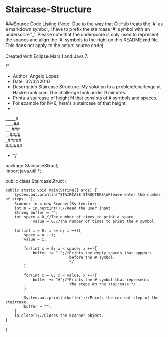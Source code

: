 # Staircase-Structure

###Source Code Listing
(Note: Due to the way that GitHub treats the '#' as a markdown symbol, I have to prefix the
staircase '#' symbol with an underscore '_'. Please note that the underscore is only used to represent the spaces and
align the '#' symbols to the right on this README.md file. This does not apply to the actual source code)<br/><br/>
Created with Eclipse Mars.1 and Java 7.

/*
 * Author: Angelo Lopez
 * Date: 02/02/2016
 * Description Staircase Structure. My solution to a problem/challenge at Hackerrank.com The challenge took under 9 minutes.
 * Prints a staircase of height N that consists of # symbols and spaces. 
 * For example for N=6, here's a staircase of that height:
 * 
 _____#<br/>
 ____##<br/>
 ___###<br/>
 __####<br/>
 _#####<br/>
 ######<br/>
 * */

package StaircaseStruct;<br/>
import java.util.*;

public class StaircaseStruct {

	public static void main(String[] args) {
		System.out.println("STAIRCASE STRUCTURE\nPlease enter the number of steps: ");
		Scanner in = new Scanner(System.in);
        int n = in.nextInt();//Read the user input
        String buffer = "";
        int space = 0,//The number of times to print a space. 
        		value = 0;//The number of times to print the # symbol.
        
        for(int i = 0; i <= n; i ++){
            space = n - i;
            value = i;
            
            for(int x = 0; x < space; x ++){
                buffer += " ";/*Prints the empty spaces that appears
                				before the # symbol.
                				*/
            }
            
            for(int x = 0; x < value; x ++){
                buffer += "#";/*Prints the # symbol that represents
                 				the steps on the staircase.*/
            }
            
            System.out.println(buffer);//Prints the current step of the staircase.
            buffer = "";
        }
        in.close();//Closes the Scanner object.
	}

}
